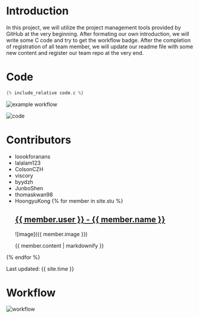 # Introduction

In this project, we will utilize the project management tools provided by GitHub at the very beginning. After formating our own introduction, we will write some C code and try to get the workflow badge. After the completion of registration of all team member, we will update our readme file with some new content and register our team repo at the very end.

# Code

``` c
{% include_relative code.c %}
```

![example workflow](https://github.com/csci3251-2022/project-team-b/blob/main/.github/workflows/c-cpp.yml/badge.svg)

![code](https://s1.328888.xyz/2022/04/30/A0c5g.png)

# Contributors

- loookforanans
- lalalam123
- ColsonCZH
- viscory
- byydzh
- JunboShen
- thomaskwan98
- HoongyuKong
{% for member in site.stu %}
  <h2>
    <a href="https://github.com/{{ member.user }}">
      {{ member.user }} - {{ member.name }}
    </a>
  </h2>
  ![image]({{ member.image }})
  <p>{{ member.content | markdownify }}</p>
{% endfor %}

Last updated: {{ site.time }}
# Workflow

![workflow](https://github.com/csci3251-2022/project-team-b/actions/workflows/c-cpp.yml/badge.svg)
